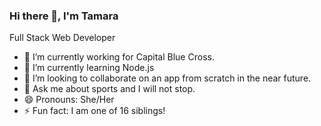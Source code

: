 ### Hi there 👋, I'm Tamara
Full Stack Web Developer

- 🔭 I’m currently working for Capital Blue Cross.
- 🌱 I’m currently learning Node.js
- 👯 I’m looking to collaborate on an app from scratch in the near future.
- 💬 Ask me about sports and I will not stop.
- 😄 Pronouns: She/Her
- ⚡ Fun fact: I am one of 16 siblings!
<!--
**TaylorCoder22/TaylorCoder22** is a ✨ _special_ ✨ repository because its `README.md` (this file) appears on your GitHub profile.

Here are some ideas to get you started:

- 🔭 I’m currently working for Capital Blue Cross.
- 🌱 I’m currently learning Node.js
- 👯 I’m looking to collaborate on an app from scratch in the near future.
- 💬 Ask me about sports and I will not stop.
- 😄 Pronouns: She/Her
- ⚡ Fun fact: I am one of 16 siblings!
-->

